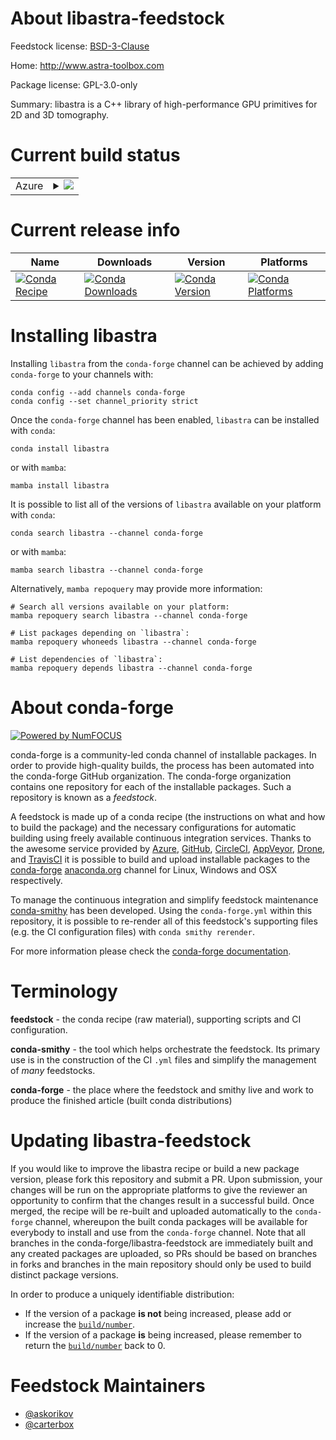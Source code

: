 About libastra-feedstock
========================

Feedstock license: [BSD-3-Clause](https://github.com/conda-forge/libastra-feedstock/blob/main/LICENSE.txt)

Home: http://www.astra-toolbox.com

Package license: GPL-3.0-only

Summary: libastra is a C++ library of high-performance GPU primitives for 2D and 3D tomography.

Current build status
====================


<table>
    
  <tr>
    <td>Azure</td>
    <td>
      <details>
        <summary>
          <a href="https://dev.azure.com/conda-forge/feedstock-builds/_build/latest?definitionId=13286&branchName=main">
            <img src="https://dev.azure.com/conda-forge/feedstock-builds/_apis/build/status/libastra-feedstock?branchName=main">
          </a>
        </summary>
        <table>
          <thead><tr><th>Variant</th><th>Status</th></tr></thead>
          <tbody><tr>
              <td>win_64_cuda_compiler_version11.8</td>
              <td>
                <a href="https://dev.azure.com/conda-forge/feedstock-builds/_build/latest?definitionId=13286&branchName=main">
                  <img src="https://dev.azure.com/conda-forge/feedstock-builds/_apis/build/status/libastra-feedstock?branchName=main&jobName=win&configuration=win%20win_64_cuda_compiler_version11.8" alt="variant">
                </a>
              </td>
            </tr><tr>
              <td>win_64_cuda_compiler_version12.6</td>
              <td>
                <a href="https://dev.azure.com/conda-forge/feedstock-builds/_build/latest?definitionId=13286&branchName=main">
                  <img src="https://dev.azure.com/conda-forge/feedstock-builds/_apis/build/status/libastra-feedstock?branchName=main&jobName=win&configuration=win%20win_64_cuda_compiler_version12.6" alt="variant">
                </a>
              </td>
            </tr><tr>
              <td>win_64_cuda_compiler_versionNone</td>
              <td>
                <a href="https://dev.azure.com/conda-forge/feedstock-builds/_build/latest?definitionId=13286&branchName=main">
                  <img src="https://dev.azure.com/conda-forge/feedstock-builds/_apis/build/status/libastra-feedstock?branchName=main&jobName=win&configuration=win%20win_64_cuda_compiler_versionNone" alt="variant">
                </a>
              </td>
            </tr>
          </tbody>
        </table>
      </details>
    </td>
  </tr>
</table>

Current release info
====================

| Name | Downloads | Version | Platforms |
| --- | --- | --- | --- |
| [![Conda Recipe](https://img.shields.io/badge/recipe-libastra-green.svg)](https://anaconda.org/conda-forge/libastra) | [![Conda Downloads](https://img.shields.io/conda/dn/conda-forge/libastra.svg)](https://anaconda.org/conda-forge/libastra) | [![Conda Version](https://img.shields.io/conda/vn/conda-forge/libastra.svg)](https://anaconda.org/conda-forge/libastra) | [![Conda Platforms](https://img.shields.io/conda/pn/conda-forge/libastra.svg)](https://anaconda.org/conda-forge/libastra) |

Installing libastra
===================

Installing `libastra` from the `conda-forge` channel can be achieved by adding `conda-forge` to your channels with:

```
conda config --add channels conda-forge
conda config --set channel_priority strict
```

Once the `conda-forge` channel has been enabled, `libastra` can be installed with `conda`:

```
conda install libastra
```

or with `mamba`:

```
mamba install libastra
```

It is possible to list all of the versions of `libastra` available on your platform with `conda`:

```
conda search libastra --channel conda-forge
```

or with `mamba`:

```
mamba search libastra --channel conda-forge
```

Alternatively, `mamba repoquery` may provide more information:

```
# Search all versions available on your platform:
mamba repoquery search libastra --channel conda-forge

# List packages depending on `libastra`:
mamba repoquery whoneeds libastra --channel conda-forge

# List dependencies of `libastra`:
mamba repoquery depends libastra --channel conda-forge
```


About conda-forge
=================

[![Powered by
NumFOCUS](https://img.shields.io/badge/powered%20by-NumFOCUS-orange.svg?style=flat&colorA=E1523D&colorB=007D8A)](https://numfocus.org)

conda-forge is a community-led conda channel of installable packages.
In order to provide high-quality builds, the process has been automated into the
conda-forge GitHub organization. The conda-forge organization contains one repository
for each of the installable packages. Such a repository is known as a *feedstock*.

A feedstock is made up of a conda recipe (the instructions on what and how to build
the package) and the necessary configurations for automatic building using freely
available continuous integration services. Thanks to the awesome service provided by
[Azure](https://azure.microsoft.com/en-us/services/devops/), [GitHub](https://github.com/),
[CircleCI](https://circleci.com/), [AppVeyor](https://www.appveyor.com/),
[Drone](https://cloud.drone.io/welcome), and [TravisCI](https://travis-ci.com/)
it is possible to build and upload installable packages to the
[conda-forge](https://anaconda.org/conda-forge) [anaconda.org](https://anaconda.org/)
channel for Linux, Windows and OSX respectively.

To manage the continuous integration and simplify feedstock maintenance
[conda-smithy](https://github.com/conda-forge/conda-smithy) has been developed.
Using the ``conda-forge.yml`` within this repository, it is possible to re-render all of
this feedstock's supporting files (e.g. the CI configuration files) with ``conda smithy rerender``.

For more information please check the [conda-forge documentation](https://conda-forge.org/docs/).

Terminology
===========

**feedstock** - the conda recipe (raw material), supporting scripts and CI configuration.

**conda-smithy** - the tool which helps orchestrate the feedstock.
                   Its primary use is in the construction of the CI ``.yml`` files
                   and simplify the management of *many* feedstocks.

**conda-forge** - the place where the feedstock and smithy live and work to
                  produce the finished article (built conda distributions)


Updating libastra-feedstock
===========================

If you would like to improve the libastra recipe or build a new
package version, please fork this repository and submit a PR. Upon submission,
your changes will be run on the appropriate platforms to give the reviewer an
opportunity to confirm that the changes result in a successful build. Once
merged, the recipe will be re-built and uploaded automatically to the
`conda-forge` channel, whereupon the built conda packages will be available for
everybody to install and use from the `conda-forge` channel.
Note that all branches in the conda-forge/libastra-feedstock are
immediately built and any created packages are uploaded, so PRs should be based
on branches in forks and branches in the main repository should only be used to
build distinct package versions.

In order to produce a uniquely identifiable distribution:
 * If the version of a package **is not** being increased, please add or increase
   the [``build/number``](https://docs.conda.io/projects/conda-build/en/latest/resources/define-metadata.html#build-number-and-string).
 * If the version of a package **is** being increased, please remember to return
   the [``build/number``](https://docs.conda.io/projects/conda-build/en/latest/resources/define-metadata.html#build-number-and-string)
   back to 0.

Feedstock Maintainers
=====================

* [@askorikov](https://github.com/askorikov/)
* [@carterbox](https://github.com/carterbox/)

